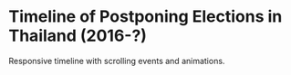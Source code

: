 # Timeline of Postponing Elections in Thailand (2016-?)

Responsive timeline with scrolling events and animations.
